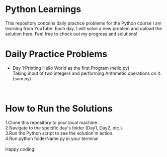 # Python Learnings
This repository contains daily practice problems for the Python course I am learning from YouTube. Each day, I will solve a new problem and upload the solution here. Feel free to check out my progress and solutions!
<br>

# Daily Practice Problems
- Day 1:Printing Hello World as the first Program (hello.py)<br>Taking input of two integers and performing Arithmetic operations on it.(sum.py)

<br>

# How to Run the Solutions
1.Clone this repository to your local machine.<br>
2.Navigate to the specific day's folder (Day1, Day2, etc.).<br>
3.Run the Python script to see the solution in action.<br>
4.Run python folderName.py in your terminal<br>
<br>
Happy coding!


